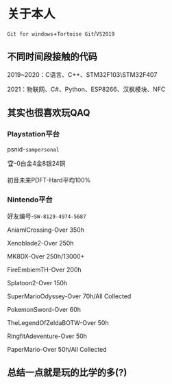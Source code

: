 # 关于本人
`Git for windows`+`Tortoise Git`/`VS2019`

## 不同时间段接触的代码

2019~2020：C语言、C++、STM32F103\STM32F407

2021：物联网、C#、Python、ESP8266、汉枫模块、NFC



## 其实也很喜欢玩QAQ

### Playstation平台

psnid-`sampersonal`

🏆-0白金4金8银24铜

初音未来PDFT-Hard平均100%

###  Nintendo平台

好友编号-`SW-8129-4974-5687`

AniamlCrossing-Over 350h

Xenoblade2-Over 250h

MK8DX-Over 250h/13000+

FireEmbiemTH-Over 200h

Splatoon2-Over 150h

SuperMarioOdyssey-Over 70h/All Collected

PokemonSword-Over 60h

TheLegendOfZeldaBOTW-Over 50h

RingfitAdeventure-Over 50h

PaperMario-Over 50h/All Collected



## 总结一点就是玩的比学的多(?)

